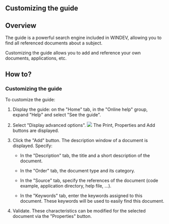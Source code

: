 


## Customizing the guide 
			



<a name="NOTE1"></a>
<a name="NOTE1_1"></a>


## Overview
<a name="overview_ELTTEXTE000097"></a>
The guide is a powerful search engine included in WINDEV, allowing you to find all referenced documents about a subject.

Customizing the guide allows you to add and reference your own documents, applications, etc.

<a name="NOTE2"></a>
<a name="NOTE2_1"></a>


## How to?
<a name="how_ELTTEXTE000121"></a>


### Customizing the guide
<a name="customizing_the_guide_ELTPARAGRAPHE000020"></a>

To customize the guide: 

1. Display the guide: on the "Home" tab, in the "Online help" group, expand "Help" and select "See the guide".

2. Select "Display advanced options".
![](https://doc.pcsoft.fr/en-US/images/image.awp?langid=3&name=Guide_perso.gif&type=thumb)
The Print, Properties and Add buttons are displayed.

3. Click the "Add" button. The description window of a document is displayed. Specify:

	- In the "Description" tab, the title and a short description of the document.

	- In the "Order" tab, the document type and its category.

	- In the "Source" tab, specify the references of the document (code example, application directory, help file, ...).

	- In the "Keywords" tab, enter the keywords assigned to this document. These keywords will be used to easily find this document.




4. Validate. These characteristics can be modified for the selected document via the "Properties" button.






